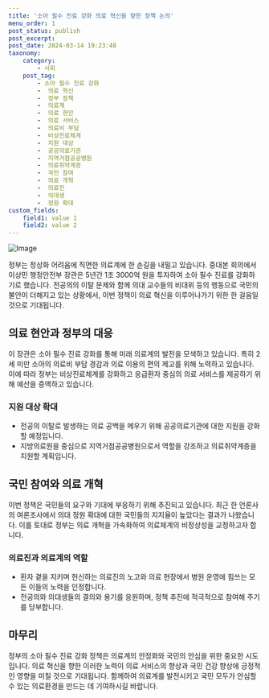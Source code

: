 ```yaml
---
title: '소아 필수 진료 강화 의료 혁신을 향한 정책 논의'
menu_order: 1
post_status: publish
post_excerpt: 
post_date: 2024-03-14 19:23:48
taxonomy:
    category:
        - 사회
    post_tag:
        - 소아 필수 진료 강화
        -  의료 혁신
        -  정부 정책
        -  의료계
        -  의료 현안
        -  의료 서비스
        -  의료비 부담
        -  비상진료체계
        -  지원 대상
        -  공공의료기관
        -  지역거점공공병원
        -  의료취약계층
        -  국민 참여
        -  의료 개혁
        -  의료진
        -  의대생
        -  정원 확대
custom_fields:
    field1: value 1
    field2: value 2
---
```


![Image](https://imgnews.pstatic.net/image/421/2024/03/14/0007409965_001_20240314095909405.jpg?type=w647)

정부는 정상화 어려움에 직면한 의료계에 한 손길을 내밀고 있습니다. 중대본 회의에서 이상민 행정안전부 장관은 5년간 1조 3000억 원을 투자하여 소아 필수 진료를 강화하기로 했습니다. 전공의의 이탈 문제와 함께 의대 교수들의 비대위 등의 행동으로 국민의 불안이 더해지고 있는 상황에서, 이번 정책이 의료 혁신을 이루어나가기 위한 한 걸음일 것으로 기대됩니다.
## 의료 현안과 정부의 대응
이 장관은 소아 필수 진료 강화를 통해 미래 의료계의 발전을 모색하고 있습니다. 특히 2세 미만 소아의 의료비 부담 경감과 의료 이용의 편의 제고를 위해 노력하고 있습니다. 이에 따라 정부는 비상진료체계를 강화하고 응급환자 중심의 의료 서비스를 제공하기 위해 예산을 증액하고 있습니다.
### 지원 대상 확대
- 전공의 이탈로 발생하는 의료 공백을 메우기 위해 공공의료기관에 대한 지원을 강화할 예정입니다.
- 지방의료원을 중심으로 지역거점공공병원으로서 역할을 강조하고 의료취약계층을 지원할 계획입니다.
## 국민 참여와 의료 개혁
이번 정책은 국민들의 요구와 기대에 부응하기 위해 추진되고 있습니다. 최근 한 언론사의 여론조사에서 의대 정원 확대에 대한 국민들의 지지율이 높았다는 결과가 나왔습니다. 이를 토대로 정부는 의료 개혁을 가속화하여 의료체계의 비정상성을 교정하고자 합니다.
### 의료진과 의료계의 역할
- 환자 곁을 지키며 헌신하는 의료진의 노고와 의료 현장에서 병원 운영에 힘쓰는 모든 이들의 노력을 인정합니다.
- 전공의와 의대생들의 결의와 용기를 응원하며, 정책 추진에 적극적으로 참여해 주기를 당부합니다.
## 마무리
정부의 소아 필수 진료 강화 정책은 의료계의 안정화와 국민의 안심을 위한 중요한 시도입니다. 의료 혁신을 향한 이러한 노력이 의료 서비스의 향상과 국민 건강 향상에 긍정적인 영향을 미칠 것으로 기대됩니다. 함께하여 의료계를 발전시키고 국민 모두가 안심할 수 있는 의료환경을 만드는 데 기여하시길 바랍니다.

